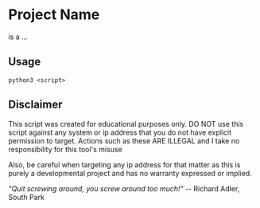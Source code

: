 # Project Name

<Project Name> is a ...


## Usage

```
python3 <script> 
```

## Disclaimer
This script was created for educational purposes only. DO NOT use this script against any system or ip address that you do not have explicit permission to target. Actions such as these ARE ILLEGAL and I take no responsibility for this tool's misuse

Also, be careful when targeting any ip address for that matter as this is purely a developmental project and has no warranty expressed or implied.

*"Quit screwing around, you screw around too much!"* 
-- Richard Adler, South Park